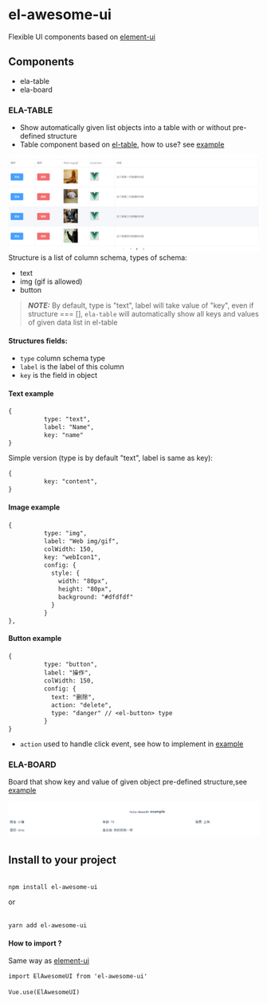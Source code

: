 # el-awesome-ui

Flexible UI components based on [element-ui](https://element.eleme.io)

  
## Components
- ela-table
- ela-board

### ELA-TABLE
- Show automatically given list objects into a table with or without pre-defined structure
- Table component based on [el-table](https://element.eleme.io/#/en-US/component/table), how to use? see [example](src/components/ElaTableExamples.vue)

![example-screenshot](/src/assets/example-ela-table.png)
Structure is a list of column schema, types of schema:
- text
- img (gif is allowed)
- button

> **_NOTE:_**  By default, type is "text", label will take value of "key", even if structure === [], ```ela-table``` will automatically show all keys and values of given data list in el-table

#### Structures fields:

- ```type``` column schema type
- ```label``` is the label of this column
- ```key``` is the field in object

#### Text example
```
{
          type: "text",
          label: "Name",
          key: "name"
}
```
Simple version (type is by default "text", label is same as key):
```
{
          key: "content",
}
```

#### Image example

```
{
          type: "img",
          label: "Web img/gif",
          colWidth: 150,
          key: "webIcon1",
          config: {
            style: {
              width: "80px",
              height: "80px",
              background: "#dfdfdf"
            }
          }
},
```

#### Button example

```
{
          type: "button",
          label: "操作",
          colWidth: 150,
          config: {
            text: "删除",
            action: "delete",
            type: "danger" // <el-button> type
          }
}
```

- ```action``` used to handle click event, see how to implement in [example](src/components/ElaTableExamples.vue)

### ELA-BOARD
Board that show key and value of given object  pre-defined structure,see [example](src/components/ElaBoardExamples.vue)

![example-screenshot](/src/assets/example-ela-board.png)

## Install to your project 

```

npm install el-awesome-ui

```
or

```

yarn add el-awesome-ui

```

#### How to import ? 
Same way as [element-ui](https://element.eleme.io)

```
import ElAwesomeUI from 'el-awesome-ui'

Vue.use(ElAwesomeUI)
```